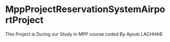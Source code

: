 # MppProjectReservationSystemAirportProject
This Project is During our Study in MPP course coded By Ayoub LACHHAB
